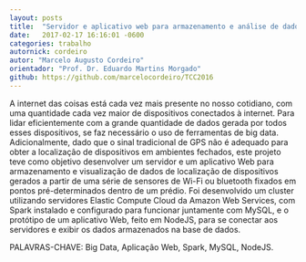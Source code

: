 ```yaml
---
layout: posts
title:  "Servidor e aplicativo web para armazenamento e análise de dados de localização de dispositivos móveis"
date:   2017-02-17 16:16:01 -0600
categories: trabalho
autornick: cordeiro
autor: "Marcelo Augusto Cordeiro"
orientador: "Prof. Dr. Eduardo Martins Morgado"
github: https://github.com/marcelocordeiro/TCC2016
---
```

A internet das coisas está cada vez mais presente no nosso cotidiano, com
uma quantidade cada vez maior de dispositivos conectados à internet. Para lidar
eficientemente com a grande quantidade de dados gerada por todos esses
dispositivos, se faz necessário o uso de ferramentas de big data. Adicionalmente,
dado que o sinal tradicional de GPS não é adequado para obter a localização de
dispositivos em ambientes fechados, este projeto teve como objetivo desenvolver um
servidor e um aplicativo Web para armazenamento e visualização de dados de
localização de dispositivos gerados a partir de uma série de sensores de Wi-Fi ou
bluetooth fixados em pontos pré-determinados dentro de um prédio. Foi desenvolvido
um cluster utilizando servidores Elastic Compute Cloud da Amazon Web Services,
com Spark instalado e configurado para funcionar juntamente com MySQL, e o
protótipo de um aplicativo Web, feito em NodeJS, para se conectar aos servidores e
exibir os dados armazenados na base de dados.

PALAVRAS-CHAVE: Big Data, Aplicação Web, Spark, MySQL, NodeJS.
